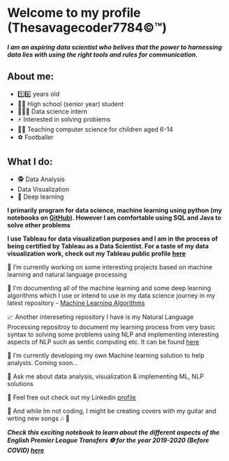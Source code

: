 # Welcome to my profile (Thesavagecoder7784©️™️)

***I am an aspiring data scientist who belives that the power to harnessing data lies with using the right tools and rules for communication.***

## About me: 
- 1️⃣6️⃣ years old 
- 👨‍🎓 High school (senior year) student 
- 👨🏻‍💻 Data science intern
- ⚡ Interested in solving problems
- 👨‍🏫 Teaching computer science for children aged 6-14
- ⚽️ Footballer 

## What I do:
- 🕵️ Data Analysis
- Data Visualization
- 🧠 Deep learning 

**I primarily program for data science, machine learning using python (my notebooks on [GitHub](https://github.com/Thesavagecoder7784/Statistical-Data-Analysis-With-Pandas)). However I am comfortable using SQL and Java to solve other problems**

**I use Tableau for data visualization purposes and I am in the process of being certified by Tableau as a Data Scientist. For a taste of my data visualization work, check out my Tableau public profile [here](https://public.tableau.com/profile/prabhat6777#!/)**

🔭 I’m currently working on some interesting projects based on machine learning and natural language processing

📄 I'm documenting all of the machine learning and some deep learning algorithms which I use or intend to use in my data science journey in my latest repository - [Machine Learning Algorithms](https://github.com/Thesavagecoder7784/Machine-Learning-Algorthims)

📈 Another intereseting repository I have is my Natural Language Processing repositroy to document my learning process from very basic syntax to solving some problems using NLP and implementing interesting aspects of NLP such as sentic computing etc. It can be found [here](https://github.com/Thesavagecoder7784/NaturalLanguageProcessing-NLP-)

🌱 I’m currently developing my own Machine learning solution to help analysts. Coming soon...

💬 Ask me about data analysis, visualization & implementing ML, NLP solutions

👤 Feel free out check out my Linkedin [profile](https://www.linkedin.com/in/prabhat-m-237719172/)

🎸 And while Im not coding, I might be creating covers with my guitar and wrting new songs  🎶 🎵

***Check this exciting notebook to learn about the different aspects of the English Premier League Transfers ⚽️ for the year 2019-2020 (Before COVID) [here](https://github.com/Thesavagecoder7784/Statistical-Data-Analysis-With-Pandas/blob/master/English%20Premier%20League%20Transfers%20Analysis%202019-20.ipynb)***
